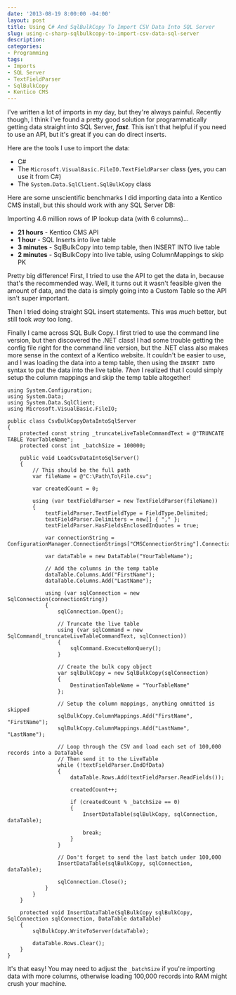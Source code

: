 ```yaml
---
date: '2013-08-19 8:00:00 -04:00'
layout: post
title: Using C# And SqlBulkCopy To Import CSV Data Into SQL Server
slug: using-c-sharp-sqlbulkcopy-to-import-csv-data-sql-server
description: 
categories:
- Programming
tags:
- Imports
- SQL Server
- TextFieldParser
- SqlBulkCopy
- Kentico CMS
---
```


I've written a lot of imports in my day, but they're always painful.  Recently though, I think I've found a pretty good solution for programmatically getting data straight into SQL Server, ***fast***.  This isn't that helpful if you need to use an API, but it's great if you can do direct inserts.

Here are the tools I use to import the data:

- C#
- The `Microsoft.VisualBasic.FileIO.TextFieldParser` class (yes, you can use it from C#)
- The `System.Data.SqlClient.SqlBulkCopy` class

Here are some unscientific benchmarks I did importing data into a Kentico CMS install, but this should work with any SQL Server DB:

Importing 4.6 million rows of IP lookup data (with 6 columns)...


- **21 hours** - Kentico CMS API
- **1 hour** - SQL Inserts into live table
- **3 minutes** - SqlBulkCopy into temp table, then INSERT INTO live table
- **2 minutes** - SqlBulkCopy into live table, using ColumnMappings to skip PK

Pretty big difference!  First, I tried to use the API to get the data in, because that's the recommended way.  Well, it turns out it wasn't feasible given the amount of data, and the data is simply going into a Custom Table so the API isn't super important.

Then I tried doing straight SQL insert statements.  This was *much* better, but still took *way* too long.

Finally I came across SQL Bulk Copy.  I first tried to use the command line version, but then discovered the .NET class!  I had some trouble getting the config file right for the command line version, but the .NET class also makes more sense in the context of a Kentico website.  It couldn't be easier to use, and I was loading the data into a temp table, then using the `INSERT INTO` syntax to put the data into the live table.  *Then* I realized that I could simply setup the column mappings and skip the temp table altogether!

	using System.Configuration;
	using System.Data;
	using System.Data.SqlClient;
	using Microsoft.VisualBasic.FileIO;
	
	public class CsvBulkCopyDataIntoSqlServer
	{
        protected const string _truncateLiveTableCommandText = @"TRUNCATE TABLE YourTableName";
		protected const int _batchSize = 100000;

	    public void LoadCsvDataIntoSqlServer()
	    {
	        // This should be the full path
	        var fileName = @"C:\Path\To\File.csv";
	
	        var createdCount = 0;
	
	        using (var textFieldParser = new TextFieldParser(fileName))
	        {
	            textFieldParser.TextFieldType = FieldType.Delimited;
	            textFieldParser.Delimiters = new[] { "," };
	            textFieldParser.HasFieldsEnclosedInQuotes = true;
	
	            var connectionString = ConfigurationManager.ConnectionStrings["CMSConnectionString"].ConnectionString;
	
	            var dataTable = new DataTable("YourTableName");
	
	            // Add the columns in the temp table
	            dataTable.Columns.Add("FirstName");
	            dataTable.Columns.Add("LastName");
	
	            using (var sqlConnection = new SqlConnection(connectionString))
	            {
	                sqlConnection.Open();
	
	                // Truncate the live table
	                using (var sqlCommand = new SqlCommand(_truncateLiveTableCommandText, sqlConnection))
	                {
	                    sqlCommand.ExecuteNonQuery();
	                }
					
					// Create the bulk copy object
                    var sqlBulkCopy = new SqlBulkCopy(sqlConnection)
                    {
                        DestinationTableName = "YourTableName"
                    };
					
					// Setup the column mappings, anything ommitted is skipped
                    sqlBulkCopy.ColumnMappings.Add("FirstName", "FirstName");
                    sqlBulkCopy.ColumnMappings.Add("LastName", "LastName");
	
	                // Loop through the CSV and load each set of 100,000 records into a DataTable
	                // Then send it to the LiveTable
	                while (!textFieldParser.EndOfData)
	                {
	                    dataTable.Rows.Add(textFieldParser.ReadFields());
	
	                    createdCount++;
	
	                    if (createdCount % _batchSize == 0)
	                    {
                    		InsertDataTable(sqlBulkCopy, sqlConnection, dataTable);
	
	                        break;
	                    }
	                }
	
	                // Don't forget to send the last batch under 100,000
                    InsertDataTable(sqlBulkCopy, sqlConnection, dataTable);
	
	                sqlConnection.Close();
	            }
	        }
	    }
	
        protected void InsertDataTable(SqlBulkCopy sqlBulkCopy, SqlConnection sqlConnection, DataTable dataTable)
        {
            sqlBulkCopy.WriteToServer(dataTable);

            dataTable.Rows.Clear();
        }
	}

It's that easy!  You may need to adjust the `_batchSize` if you're importing data with more columns, otherwise loading 100,000 records into RAM might crush your machine.